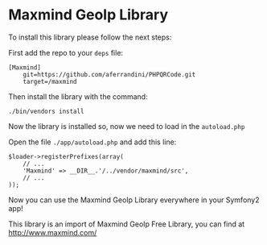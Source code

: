 # Maxmind GeoIp Library #

To install this library please follow the next steps:

First add the repo to your `deps` file:

    [Maxmind]
        git=https://github.com/aferrandini/PHPQRCode.git
        target=/maxmind

Then install the library with the command:

    ./bin/vendors install

Now the library is installed so, now we need to load in the `autoload.php`

Open the file `./app/autoload.php` and add this line:

    $loader->registerPrefixes(array(
        // ...
        'Maxmind' => __DIR__.'/../vendor/maxmind/src',
        // ...
    ));

Now you can use the Maxmind GeoIp Library everywhere in your Symfony2 app!

This library is an import of Maxmind GeoIp Free Library, you can find at http://www.maxmind.com/
